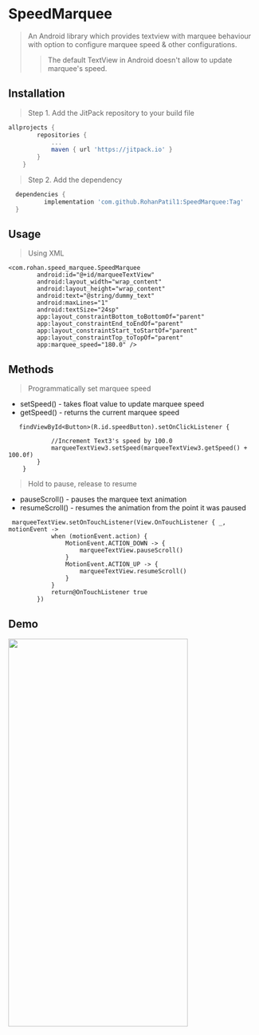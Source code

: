 # SpeedMarquee

> An Android library which provides textview with marquee behaviour with option to
> configure marquee speed & other configurations.
>> The default TextView in Android doesn't allow to update marquee's speed. 




## Installation

> Step 1. Add the JitPack repository to your build file



```gradle
allprojects {
		repositories {
			...
			maven { url 'https://jitpack.io' }
		}
	}
  ```
> Step 2. Add the dependency
  ```gradle
    dependencies {
	        implementation 'com.github.RohanPatil1:SpeedMarquee:Tag'
	}
  ```



## Usage

> Using XML
```
<com.rohan.speed_marquee.SpeedMarquee
        android:id="@+id/marqueeTextView"
        android:layout_width="wrap_content"
        android:layout_height="wrap_content"
        android:text="@string/dummy_text"
        android:maxLines="1"
        android:textSize="24sp"
        app:layout_constraintBottom_toBottomOf="parent"
        app:layout_constraintEnd_toEndOf="parent"
        app:layout_constraintStart_toStartOf="parent"
        app:layout_constraintTop_toTopOf="parent"
        app:marquee_speed="180.0" />
```

## Methods


> Programmatically set marquee speed
* setSpeed() - takes float value to update marquee speed
* getSpeed() - returns the current marquee speed

```
   findViewById<Button>(R.id.speedButton).setOnClickListener {

            //Increment Text3's speed by 100.0
            marqueeTextView3.setSpeed(marqueeTextView3.getSpeed() + 100.0f)
        }
    }
```

> Hold to pause, release to resume
* pauseScroll()  - pauses the marquee text animation
* resumeScroll() - resumes the animation from the point it was paused

```
 marqueeTextView.setOnTouchListener(View.OnTouchListener { _, motionEvent ->
            when (motionEvent.action) {
                MotionEvent.ACTION_DOWN -> {
                    marqueeTextView.pauseScroll()
                }
                MotionEvent.ACTION_UP -> {
                    marqueeTextView.resumeScroll()
                }
            }
            return@OnTouchListener true
        })
```

## Demo

<img src="https://github.com/RohanPatil1/SpeedMarquee/blob/master/demo.gif" width="360" height="777" />


